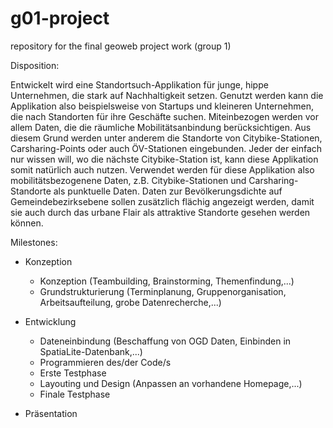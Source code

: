 # g01-project
repository for the final geoweb project work (group 1)


Disposition:

Entwickelt wird eine Standortsuch-Applikation für junge, hippe Unternehmen, die stark auf Nachhaltigkeit setzen. 
Genutzt werden kann die Applikation also beispielsweise von Startups und kleineren Unternehmen, die nach Standorten für ihre Geschäfte suchen. Miteinbezogen werden vor allem Daten, die die räumliche Mobilitätsanbindung berücksichtigen. Aus diesem Grund werden unter anderem die Standorte von Citybike-Stationen, Carsharing-Points oder auch ÖV-Stationen eingebunden. Jeder der einfach nur wissen will, wo die nächste Citybike-Station ist, kann diese Applikation somit natürlich auch nutzen.
Verwendet werden für diese Applikation also mobilitätsbezogenene Daten, z.B. Citybike-Stationen und Carsharing-Standorte als punktuelle Daten. Daten zur Bevölkerungsdichte auf Gemeindebezirksebene sollen zusätzlich flächig angezeigt werden, damit sie auch durch das urbane Flair als attraktive Standorte gesehen werden können.


Milestones:

- Konzeption
  - Konzeption (Teambuilding, Brainstorming, Themenfindung,...)
  - Grundstrukturierung (Terminplanung, Gruppenorganisation, Arbeitsaufteilung, grobe Datenrecherche,...)

- Entwicklung
  - Dateneinbindung (Beschaffung von OGD Daten, Einbinden in SpatiaLite-Datenbank,...)
  - Programmieren des/der Code/s
  - Erste Testphase
  - Layouting und Design (Anpassen an vorhandene Homepage,...)
  - Finale Testphase

- Präsentation 



